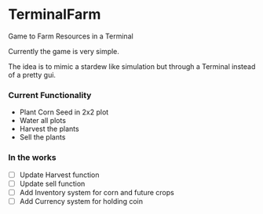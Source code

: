 # TerminalFarm
Game to Farm Resources in a Terminal

Currently the game is very simple. 

The idea is to mimic a stardew like simulation but through a Terminal instead of a pretty gui. 


### Current Functionality

- Plant Corn Seed in 2x2 plot
- Water all plots
- Harvest the plants
- Sell the plants



### In the works

- [ ] Update Harvest function
- [ ] Update sell function
- [ ] Add Inventory system for corn and future crops
- [ ] Add Currency system for holding coin
